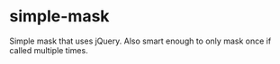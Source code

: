 simple-mask
===========

Simple mask that uses jQuery.  Also smart enough to only mask once if called multiple times.
